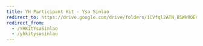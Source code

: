 ```yaml
---
title: YH Participant Kit - Ysa Sinlao
redirect_to: https://drive.google.com/drive/folders/1CVfql2ATN_B5WkROEVK08q7ZIymZXT0-?usp=sharing
redirect_from: 
  - /YHKitYsaSinlao
  - /yhkitysasinlao
---
```

